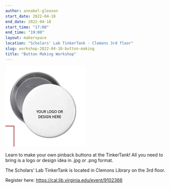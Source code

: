 ```yaml
---
author: annabel-gleason
start_date: 2022-04-18
end_date: 2022-04-18
start_time: "17:00"
end_time: "19:00"
layout: makerspace
location: "Scholars' Lab TinkerTank - Clemons 3rd floor"
slug: workshop-2022-04-18-button-making
title: "Button Making Workshop"
---
```


![Button Making!](/assets/post-media/workshops/buttons.png)

Learn to make your own pinback buttons at the TinkerTank! All you need to bring
is a logo or design idea in .jpg or .png format.

The Scholars' Lab TinkerTank is located in Clemons Library on the 3rd floor.

Register here: [https://cal.lib.virginia.edu/event/9102366 ](https://cal.lib.virginia.edu/event/9102366)

